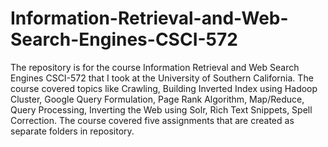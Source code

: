 # Information-Retrieval-and-Web-Search-Engines-CSCI-572
The repository is for the course Information Retrieval and Web Search Engines  CSCI-572 that I took at the University of Southern California. The course covered topics like Crawling, Building Inverted Index using Hadoop Cluster, Google Query Formulation, Page Rank Algorithm, Map/Reduce, Query Processing, Inverting the Web using Solr, Rich Text Snippets, Spell Correction. The course covered five assignments that are created as separate folders in repository.

